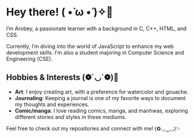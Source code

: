 # Hey there! ( •̀ ω •́ )✧🍋

I’m Arobey, a passionate learner with a background in C, C++, HTML, and CSS. 

Currently, I’m diving into the world of JavaScript to enhance my web development skills.
I'm also a student majoring in Computer Science and Engineering (CSE).

## Hobbies & Interests (❁´◡`❁)🌷

- **Art**: I enjoy creating art, with a preference for watercolor and gouache.
- **Journaling**: Keeping a journal is one of my favorite ways to document my thoughts and experiences.
- **Comic/manga**: I love reading comics, manga, and manhwas, exploring different stories and styles in these mediums.

Feel free to check out my repositories and connect with me! (✿◡‿◡)✨

